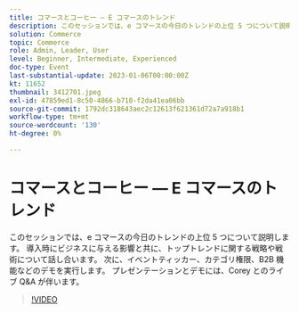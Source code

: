 ```yaml
---
title: コマースとコーヒー — E コマースのトレンド
description: このセッションでは、e コマースの今日のトレンドの上位 5 つについて説明します。 導入時にビジネスに与える影響と共に、トップトレンドに関する戦略や戦術について話し合います。 次に、イベントティッカー、カテゴリ権限、B2B 機能などのデモを実行します。 プレゼンテーションとデモには、Corey とのライブ Q&A が伴います。
solution: Commerce
topic: Commerce
role: Admin, Leader, User
level: Beginner, Intermediate, Experienced
doc-type: Event
last-substantial-update: 2023-01-06T00:00:00Z
kt: 11652
thumbnail: 3412701.jpeg
exl-id: 47859ed1-8c50-4866-b710-f2da41ea06bb
source-git-commit: 1792dc318643aec2c12613f621361d72a7a918b1
workflow-type: tm+mt
source-wordcount: '130'
ht-degree: 0%

---
```


# コマースとコーヒー — E コマースのトレンド

このセッションでは、e コマースの今日のトレンドの上位 5 つについて説明します。 導入時にビジネスに与える影響と共に、トップトレンドに関する戦略や戦術について話し合います。 次に、イベントティッカー、カテゴリ権限、B2B 機能などのデモを実行します。 プレゼンテーションとデモには、Corey とのライブ Q&amp;A が伴います。

>[!VIDEO](https://video.tv.adobe.com/v/3412701/?quality=12&learn=on)
